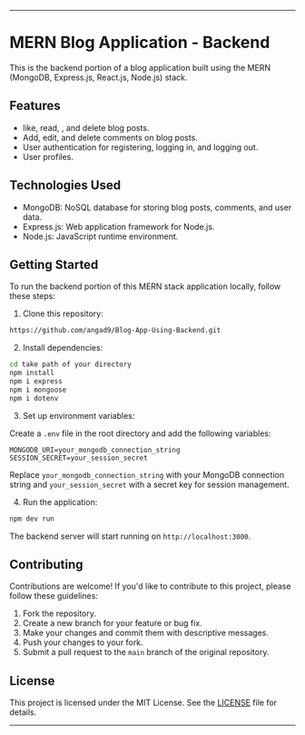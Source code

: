 

---

# MERN Blog Application - Backend

This is the backend portion of a blog application built using the MERN (MongoDB, Express.js, React.js, Node.js) stack.

## Features

- like, read, , and delete blog posts.
- Add, edit, and delete comments on blog posts.
- User authentication for registering, logging in, and logging out.
- User profiles.

## Technologies Used

- MongoDB: NoSQL database for storing blog posts, comments, and user data.
- Express.js: Web application framework for Node.js.
- Node.js: JavaScript runtime environment.

## Getting Started

To run the backend portion of this MERN stack application locally, follow these steps:

1. Clone this repository:

```bash
https://github.com/angad9/Blog-App-Using-Backend.git
```

2. Install dependencies:

```bash
cd take path of your directory 
npm install
npm i express
npm i mongoose
npm i dotenv
```

3. Set up environment variables:

Create a `.env` file in the root directory and add the following variables:

```env
MONGODB_URI=your_mongodb_connection_string
SESSION_SECRET=your_session_secret
```

Replace `your_mongodb_connection_string` with your MongoDB connection string and `your_session_secret` with a secret key for session management.

4. Run the application:

```bash
npm dev run
```

The backend server will start running on `http://localhost:3000`.

## Contributing

Contributions are welcome! If you'd like to contribute to this project, please follow these guidelines:

1. Fork the repository.
2. Create a new branch for your feature or bug fix.
3. Make your changes and commit them with descriptive messages.
4. Push your changes to your fork.
5. Submit a pull request to the `main` branch of the original repository.

## License

This project is licensed under the MIT License. See the [LICENSE](LICENSE) file for details.

---

